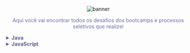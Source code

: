 <!--Banner session-->
<p align="center">
  <img src="https://drive.google.com/file/d/1TKs1A68KgYxwZ46ckXZL-S1plAAQmMxO/view?usp=sharing" alt="banner">
</p>

<!--About session-->

<p align="center"  style="color: #6D6DAA";>Aqui você vai encontrar todos os desafios dos bootcamps e processos seletivos que realizei</p>


<!-- Java -->
<details>
    <summary style="color: #5C5C8F;"><strong>Java</strong></summary>
    <br />
    <div align="left">
        <!-- Introdução a Programação em Java -->
        <table>
            <tr>
                <th colspan="4" style="background-color: #AF9ACE; color: white; ">Desafios Iniciante Java</th>
            </tr>
            </tr>
            <tr>
                <th style="color:#6D6DAA;">ID</th>
                <th style="color:#6D6DAA;">Desafio</th>
                <th style="color:#6D6DAA;">Solução</th>
                <th style="color:#6D6DAA;">Status</th>
            </tr>
            <tr>
                <td align="center">1</td>
                <td>Bob Conduite</td>
                <td><a href="https://github.com/carlaleticia/CodeChallenges/blob/main/Java/bob%20conduite.java">Código</a></td>
                <td align="center">✅</td>
            </tr>
            <tr>
                <td align="center">2</td>
                <td>Pneu</td>
                <td><a href="https://github.com/carlaleticia/CodeChallenges/blob/main/Java/pneu.java">Código</a></td>
                <td align="center">✅</td>
            </tr>
            <tr>
                <td align="center">3</td>
                <td>Reservatório de Mel</td>
                <td><a href="https://github.com/carlaleticia/CodeChallenges/blob/main/Java/reservatoriomel.java">Código</a></td>
                <td align="center">✅</td>
            </tr>
        </table>
    </div>
</details>

<!-- JavaScript -->
<details>
    <summary style="color: #5C5C8F"><strong>JavaScript</strong></summary>
    <br />
    <div align="left">
        <!-- Desafios JavaScript -->
        <table
            <tr>
                <th colspan="4" style="background-color: #AF9ACE; color: white; ">Desafios Iniciante JavaScript</th>
            </tr>
            </tr>
            <tr>
                <th style="color:#6D6DAA;">ID</th>
                <th style="color:#6D6DAA;">Desafio</th>
                <th style="color:#6D6DAA;">Solução</th>
                <th style="color:#6D6DAA;">Status</th>
            </tr>
            <tr>
                <td align="center">1</td>
                <td>Andando no Tempo</td>
                <td><a href="https://github.com/carlaleticia/CodeChallenges/blob/main/JavaScript/andandoNoTempo.js">Código</a></td>
                <td align="center">✅</td>
            </tr>
            <tr>
                <td align="center">2</td>
                <td>Animais</td>
                <td><a href="https://github.com/carlaleticia/CodeChallenges/blob/main/JavaScript/animal.js">Código</a></td>
                <td align="center">✅</td>
            </tr>
            <tr>
                <td align="center">3</td>
                <td>DDD</td>
                <td><a href="https://github.com/carlaleticia/CodeChallenges/blob/main/JavaScript/ddd.js">Código</a></td>
                <td align="center">✅</td>
            </tr>
            <tr>
                <td align="center">4</td>
                <td>Guilherme e suas pipas</td>
                <td><a href="https://github.com/carlaleticia/CodeChallenges/blob/main/JavaScript/pipas.js">Código</a></td>
                <td align="center">✅</td>
            </tr>
            <tr>
                <td align="center">5</td>
                <td>Poligonos</td>
                <td><a href="https://github.com/carlaleticia/CodeChallenges/blob/main/JavaScript/poligonos.js">Código</a></td>
                <td align="center">✅</td>
            </tr>
            <tr>
                <td align="center">6</td>
                <td>Quadrado de 2</td>
                <td><a href="https://github.com/carlaleticia/CodeChallenges/blob/main/JavaScript/quadrado2.js">Código</a></td>
                <td align="center">✅</td>
            </tr>
            <tr>
                <td align="center">7</td>
                <td>Resto de 2</td>
                <td><a href="https://github.com/carlaleticia/CodeChallenges/blob/main/JavaScript/resto2.js">Código</a></td>
                <td align="center">✅</td>
            </tr>
            <tr>
                <td align="center">8</td>
                <td>Tomadas</td>
                <td><a href="https://github.com/carlaleticia/CodeChallenges/blob/main/JavaScript/tomadas.js">Código</a></td>
                <td align="center">✅</td>
            </tr>
        </table>
    </div>
</details>
